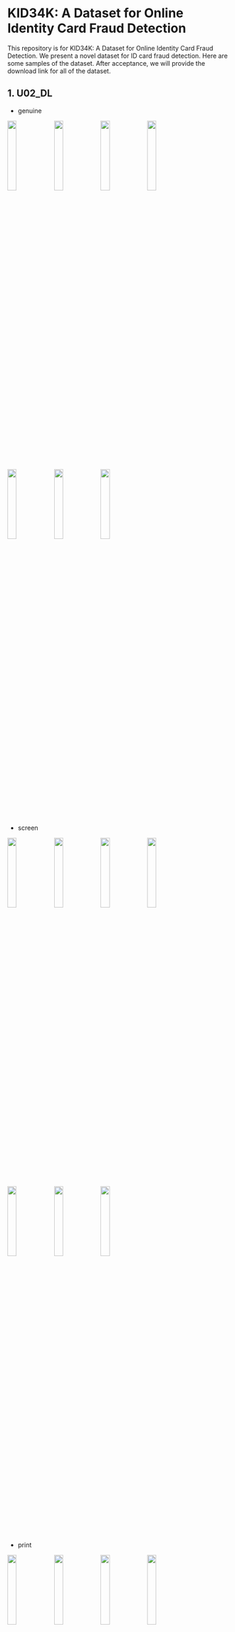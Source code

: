 # KID34K: A Dataset for Online Identity Card Fraud Detection


This repository is for KID34K: A Dataset for Online Identity Card Fraud Detection.
We present a novel dataset for ID card fraud detection.
Here are some samples of the dataset. 
After acceptance, we will provide the download link for all of the dataset.


## 1. U02_DL
   - genuine
<img src="https://github.com/DASH-Lab/idcard_fraud_detection/assets/79193743/fe8df053-6827-4592-a72f-b9561bdabd56" width=20% height = 20%>
<img src="https://github.com/DASH-Lab/idcard_fraud_detection/assets/79193743/16872bab-ba73-4a7d-aa05-b139a9542c58" width=20% height = 20%>
<img src="https://github.com/DASH-Lab/idcard_fraud_detection/assets/79193743/bd715665-439e-4347-96fa-0827e6860ec4" width=20% height = 20%>
<img src="https://github.com/DASH-Lab/idcard_fraud_detection/assets/79193743/d47add44-70c3-46ef-b575-acbbac9159d2" width=20% height = 20%>
<img src="https://github.com/DASH-Lab/idcard_fraud_detection/assets/79193743/83b3c495-56b4-4e48-b9dd-3ef8733dbb46" width=20% height = 20%>
<img src="https://github.com/DASH-Lab/idcard_fraud_detection/assets/79193743/dbedca3b-3c28-4ddc-aede-b238ca0b1b69" width=20% height = 20%>
<img src="https://github.com/DASH-Lab/idcard_fraud_detection/assets/79193743/a105ac1d-b727-4889-adb1-f00a5cb11f57" width=20% height = 20%>

   - screen
<img src="https://github.com/DASH-Lab/idcard_fraud_detection/assets/79193743/fbec2fd1-f0f6-48be-aabb-aa17ad7d2d20" width=20% height = 20%>
<img src="https://github.com/DASH-Lab/idcard_fraud_detection/assets/79193743/7ade96ed-5bb8-41fc-8a54-2f73b4ac071c" width=20% height = 20%>
<img src="https://github.com/DASH-Lab/idcard_fraud_detection/assets/79193743/e466a539-2df4-4075-8a87-d2423070cb13" width=20% height = 20%>
<img src="https://github.com/DASH-Lab/idcard_fraud_detection/assets/79193743/3faf654d-b12b-47de-b56a-d05e72ac4c8c" width=20% height = 20%>
<img src="https://github.com/DASH-Lab/idcard_fraud_detection/assets/79193743/5f52de45-1188-4253-afde-e3c852d37aca" width=20% height = 20%>
<img src="https://github.com/DASH-Lab/idcard_fraud_detection/assets/79193743/a0dbecf0-29b2-41cb-879b-32498f0a7c43" width=20% height = 20%>
<img src="https://github.com/DASH-Lab/idcard_fraud_detection/assets/79193743/cc0c9058-c881-4168-9737-d08d9fed9d1b" width=20% height = 20%>

   - print  
<img src="https://github.com/DASH-Lab/idcard_fraud_detection/assets/79193743/139b3cad-2a04-45fb-a3b3-2fe07e8050f4" width=20% height = 20%>
<img src="https://github.com/DASH-Lab/idcard_fraud_detection/assets/79193743/f5364004-4a79-4f74-bf15-67fcf1ace25d" width=20% height = 20%>
<img src="https://github.com/DASH-Lab/idcard_fraud_detection/assets/79193743/cbf1ed73-ec2f-4a14-974b-58d0777def10" width=20% height = 20%>
<img src="https://github.com/DASH-Lab/idcard_fraud_detection/assets/79193743/52f159de-81b3-474d-846d-8e2e1e3b9ebc" width=20% height = 20%>
<img src="https://github.com/DASH-Lab/idcard_fraud_detection/assets/79193743/b7bc8677-dee7-4293-a6f2-8259763807bb" width=20% height = 20%>
<img src="https://github.com/DASH-Lab/idcard_fraud_detection/assets/79193743/6751f3b8-2779-4586-94d2-4a989ffc8a58" width=20% height = 20%>
<img src="https://github.com/DASH-Lab/idcard_fraud_detection/assets/79193743/b2cc3968-15ca-4e04-a22b-648fda1d84fa" width=20% height = 20%>


## 2. U07_DL
   - genuine
<img src="https://github.com/DASH-Lab/idcard_fraud_detection/assets/79193743/6929fd4b-8dd7-4597-9057-3a701a3a8670" width=20% height = 20%>
<img src="https://github.com/DASH-Lab/idcard_fraud_detection/assets/79193743/0ec2d4a7-0a35-4372-96a1-31607a14ad95" width=20% height = 20%>
<img src="https://github.com/DASH-Lab/idcard_fraud_detection/assets/79193743/6b7a696c-8d6f-4da0-a0d8-763a183918f2" width=20% height = 20%>
<img src="https://github.com/DASH-Lab/idcard_fraud_detection/assets/79193743/7e59443a-03fc-4be2-8fa0-e42801990d92" width=20% height = 20%>
<img src="https://github.com/DASH-Lab/idcard_fraud_detection/assets/79193743/560f0979-22df-46f8-a26d-6fa0f9163bab" width=20% height = 20%>
<img src="https://github.com/DASH-Lab/idcard_fraud_detection/assets/79193743/62975747-ed48-40ae-84b9-7f4bc46202cb" width=20% height = 20%>
<img src="https://github.com/DASH-Lab/idcard_fraud_detection/assets/79193743/7df02b89-c0b2-45b8-a66e-ed426f0e4d56" width=20% height = 20%>

   - screen
<img src="https://github.com/DASH-Lab/idcard_fraud_detection/assets/79193743/fcfebe18-42fc-4ef8-b8a9-433a8f3f65c0" width=20% height = 20%>
<img src="https://github.com/DASH-Lab/idcard_fraud_detection/assets/79193743/feab942d-b21f-4652-ab8b-c97af189c6a7" width=20% height = 20%>
<img src="https://github.com/DASH-Lab/idcard_fraud_detection/assets/79193743/5563c509-7797-4b3b-bd91-0566efc9caa0" width=20% height = 20%>
<img src="https://github.com/DASH-Lab/idcard_fraud_detection/assets/79193743/d53158da-196c-495a-b15f-10bb43751dfa" width=20% height = 20%>
<img src="https://github.com/DASH-Lab/idcard_fraud_detection/assets/79193743/c7cc1e20-a63b-42be-b46d-a93c7b71d23a" width=20% height = 20%>
<img src="https://github.com/DASH-Lab/idcard_fraud_detection/assets/79193743/1449e397-f989-41de-936c-cf92ab518695" width=20% height = 20%>
<img src="https://github.com/DASH-Lab/idcard_fraud_detection/assets/79193743/e36fd44e-2cd0-40c7-8f61-2e05cee3ce61" width=20% height = 20%>


   - print
<img src="https://github.com/DASH-Lab/idcard_fraud_detection/assets/79193743/1cf10324-7cdf-4043-b21c-e8cea34c9505" width=20% height = 20%>
<img src="https://github.com/DASH-Lab/idcard_fraud_detection/assets/79193743/0a66699e-507f-4694-996e-dd1d3606e10a" width=20% height = 20%>
<img src="https://github.com/DASH-Lab/idcard_fraud_detection/assets/79193743/d0b9dcf6-d45b-4ffc-b740-661bd0f906ff" width=20% height = 20%>
<img src="https://github.com/DASH-Lab/idcard_fraud_detection/assets/79193743/b5c46f5b-c884-4142-b88e-2a791f18d6f0" width=20% height = 20%>
<img src="https://github.com/DASH-Lab/idcard_fraud_detection/assets/79193743/81b9e223-4e65-4895-ab78-0f9fed622140" width=20% height = 20%>
<img src="https://github.com/DASH-Lab/idcard_fraud_detection/assets/79193743/efec01c0-26a6-420c-b9c7-80da47f5ed71" width=20% height = 20%>
<img src="https://github.com/DASH-Lab/idcard_fraud_detection/assets/79193743/d1fd6edf-ca84-44ce-871a-f6b101d495f3" width=20% height = 20%>


## 3. U07_ID
   - genuine
<img src="https://github.com/DASH-Lab/idcard_fraud_detection/assets/79193743/93f8f10b-f9bb-4fac-937f-3c4099f2562d" width=20% height = 20%>
<img src="https://github.com/DASH-Lab/idcard_fraud_detection/assets/79193743/1baa949b-d541-484a-87c2-8f9b6b3c72a5" width=20% height = 20%>
<img src="https://github.com/DASH-Lab/idcard_fraud_detection/assets/79193743/ea121f1e-c4e6-41f8-8f50-8f536800c9ed" width=20% height = 20%>
<img src="https://github.com/DASH-Lab/idcard_fraud_detection/assets/79193743/af7705ef-f45a-4497-a358-fa4f025c04d1" width=20% height = 20%>
<img src="https://github.com/DASH-Lab/idcard_fraud_detection/assets/79193743/52d440f0-425e-4d9e-b204-f205045b64dc" width=20% height = 20%>
<img src="https://github.com/DASH-Lab/idcard_fraud_detection/assets/79193743/eed28f0c-f6a8-49cc-b70c-cdcc4e8115c4" width=20% height = 20%>
<img src="https://github.com/DASH-Lab/idcard_fraud_detection/assets/79193743/1e91cfea-6820-45b9-9dab-6e7f0b152d4e" width=20% height = 20%>

   - screen
<img src="https://github.com/DASH-Lab/idcard_fraud_detection/assets/79193743/a4ff9b19-95bf-41d3-aef9-56fdcabfaeee" width=20% height = 20%>
<img src="https://github.com/DASH-Lab/idcard_fraud_detection/assets/79193743/88f4ca0e-dc1b-4a52-aa02-de725cfc3975" width=20% height = 20%>
<img src="https://github.com/DASH-Lab/idcard_fraud_detection/assets/79193743/00ca4eb6-9929-4868-8a6d-da7adcdaf688" width=20% height = 20%>
<img src="https://github.com/DASH-Lab/idcard_fraud_detection/assets/79193743/99bf1d72-8563-4eb3-9bd1-e949832b3f1b" width=20% height = 20%>
<img src="https://github.com/DASH-Lab/idcard_fraud_detection/assets/79193743/5d0e2094-f648-49e8-93da-d80e815f1eae" width=20% height = 20%>
<img src="https://github.com/DASH-Lab/idcard_fraud_detection/assets/79193743/a30b8515-f367-4938-b13b-4a3a8d07a923" width=20% height = 20%>
<img src="https://github.com/DASH-Lab/idcard_fraud_detection/assets/79193743/c5b51c00-bf8d-4e6e-80d7-40ef61f5ec54" width=20% height = 20%>

   - print
<img src="https://github.com/DASH-Lab/idcard_fraud_detection/assets/79193743/120b7eb7-bf8d-475a-871a-c7b14e53ecf9" width=20% height = 20%>
<img src="https://github.com/DASH-Lab/idcard_fraud_detection/assets/79193743/214195c0-e98a-4b36-9fe5-a8fc5a365322" width=20% height = 20%>
<img src="https://github.com/DASH-Lab/idcard_fraud_detection/assets/79193743/a9b7b30d-adb6-4078-bb75-5925333c073a" width=20% height = 20%>
<img src="https://github.com/DASH-Lab/idcard_fraud_detection/assets/79193743/60bb6e15-1853-4655-8a8e-c4827f38658c" width=20% height = 20%>
<img src="https://github.com/DASH-Lab/idcard_fraud_detection/assets/79193743/78ef12c1-a12f-4441-ae4e-05e861f8d01d" width=20% height = 20%>
<img src="https://github.com/DASH-Lab/idcard_fraud_detection/assets/79193743/6ae94f68-3ef4-455a-85eb-15f49699e33d" width=20% height = 20%>
<img src="https://github.com/DASH-Lab/idcard_fraud_detection/assets/79193743/e51c0fbe-a307-4cbd-a07e-e00c30c9bb1e" width=20% height = 20%>


## 4. U12_DL
   - genuine
<img src="https://github.com/DASH-Lab/idcard_fraud_detection/assets/79193743/c391b0e9-b130-465a-9039-9d95154b6d2a" width=20% height = 20%>
<img src="https://github.com/DASH-Lab/idcard_fraud_detection/assets/79193743/ecfe2e1b-8fc9-4e77-b4f8-a5fdcbd1d90f" width=20% height = 20%>
<img src="https://github.com/DASH-Lab/idcard_fraud_detection/assets/79193743/09e13cc2-ef8b-41bf-abbe-ebbbcbbac2d1" width=20% height = 20%>
<img src="https://github.com/DASH-Lab/idcard_fraud_detection/assets/79193743/4cd025a7-7515-45fa-8016-e8264e15d239" width=20% height = 20%>
<img src="https://github.com/DASH-Lab/idcard_fraud_detection/assets/79193743/fae5ca07-6361-4a40-9bf9-f19cfcab29f4" width=20% height = 20%>
<img src="https://github.com/DASH-Lab/idcard_fraud_detection/assets/79193743/74703a62-4fa2-4650-b6dc-ae3087a81c8c" width=20% height = 20%>
<img src="https://github.com/DASH-Lab/idcard_fraud_detection/assets/79193743/9f5adc7a-2179-4278-9ecf-9a3029c8249c" width=20% height = 20%>


   - screen
<img src="https://github.com/DASH-Lab/idcard_fraud_detection/assets/79193743/a848f92d-9f0a-4c69-be7e-974d55fde802" width=20% height = 20%>
<img src="https://github.com/DASH-Lab/idcard_fraud_detection/assets/79193743/6e0cca19-6329-481e-a55f-aa67222d0548" width=20% height = 20%>
<img src="https://github.com/DASH-Lab/idcard_fraud_detection/assets/79193743/d902f5b9-3a9f-442d-a1db-ec38da78d1e3" width=20% height = 20%>
<img src="https://github.com/DASH-Lab/idcard_fraud_detection/assets/79193743/a6f29477-f41e-496c-9c9d-01839be260e8" width=20% height = 20%>
<img src="https://github.com/DASH-Lab/idcard_fraud_detection/assets/79193743/dab8e657-63a3-4bad-b05f-ac456cdfa454" width=20% height = 20%>
<img src="https://github.com/DASH-Lab/idcard_fraud_detection/assets/79193743/f82e6430-8a44-43b9-b8e8-2be9321420de" width=20% height = 20%>
<img src="https://github.com/DASH-Lab/idcard_fraud_detection/assets/79193743/89cd1dcb-978d-4aed-9939-58a671a19408" width=20% height = 20%>

   - print
<img src="https://github.com/DASH-Lab/idcard_fraud_detection/assets/79193743/315471e6-146b-4e9b-8af2-f28878947ed4" width=20% height = 20%>
<img src="https://github.com/DASH-Lab/idcard_fraud_detection/assets/79193743/9f5823b3-e0ef-47f0-a691-0bb143969d7d" width=20% height = 20%>
<img src="https://github.com/DASH-Lab/idcard_fraud_detection/assets/79193743/945de30c-b348-44c0-9693-1954c1f28852" width=20% height = 20%>
<img src="https://github.com/DASH-Lab/idcard_fraud_detection/assets/79193743/af5fd8c0-5213-4fb2-8f99-23f0db44301c" width=20% height = 20%>
<img src="https://github.com/DASH-Lab/idcard_fraud_detection/assets/79193743/d41ad388-8462-442b-b0e0-7d4de9fba76e" width=20% height = 20%>
<img src="https://github.com/DASH-Lab/idcard_fraud_detection/assets/79193743/31347166-2f85-43e3-ac1f-ec07b47f7c71" width=20% height = 20%>
<img src="https://github.com/DASH-Lab/idcard_fraud_detection/assets/79193743/3e50fc5d-5ba7-4372-99c3-52f1ecc0c3a0" width=20% height = 20%>

## 5. U12_ID
   - genuine
<img src="https://github.com/DASH-Lab/idcard_fraud_detection/assets/79193743/584accc9-49d7-46d0-93f9-ce0f8a418d48" width=20% height = 20%>
<img src="https://github.com/DASH-Lab/idcard_fraud_detection/assets/79193743/e6a4f94e-4b56-4c81-b303-7edd69903c30" width=20% height = 20%>
<img src="https://github.com/DASH-Lab/idcard_fraud_detection/assets/79193743/fbefca95-1048-4d0f-aa7e-75a7e6991af3" width=20% height = 20%>
<img src="https://github.com/DASH-Lab/idcard_fraud_detection/assets/79193743/52bc6675-94bd-4016-ab04-9a5c1a308606" width=20% height = 20%>
<img src="https://github.com/DASH-Lab/idcard_fraud_detection/assets/79193743/ebaf5f22-49f3-421d-8699-c04178ba2a43" width=20% height = 20%>
<img src="https://github.com/DASH-Lab/idcard_fraud_detection/assets/79193743/26c8416b-6b48-4b2b-91bc-8d83f0b64091" width=20% height = 20%>
<img src="https://github.com/DASH-Lab/idcard_fraud_detection/assets/79193743/bc6603ca-f2ef-41e5-92a9-bec56a5c3d75" width=20% height = 20%>


   - screen
<img src="https://github.com/DASH-Lab/idcard_fraud_detection/assets/79193743/9c0a5904-2cf2-4dfa-866e-1699b6c253b1" width=20% height = 20%>
<img src="https://github.com/DASH-Lab/idcard_fraud_detection/assets/79193743/f287ae6f-5a4e-40ad-a29a-d0e42384f050" width=20% height = 20%>
<img src="https://github.com/DASH-Lab/idcard_fraud_detection/assets/79193743/a6965033-62d5-4f4c-9208-3241dfb62f86" width=20% height = 20%>
<img src="https://github.com/DASH-Lab/idcard_fraud_detection/assets/79193743/62c14458-c0f8-4e38-a17b-a6b97039b6ed" width=20% height = 20%>
<img src="https://github.com/DASH-Lab/idcard_fraud_detection/assets/79193743/f43a5d22-c75c-4ccb-bbae-a32ac8b51c12" width=20% height = 20%>
<img src="https://github.com/DASH-Lab/idcard_fraud_detection/assets/79193743/ed46bebf-b253-4bea-8a51-e4c7e994fa80" width=20% height = 20%>
<img src="https://github.com/DASH-Lab/idcard_fraud_detection/assets/79193743/538c9376-d71b-4113-8719-70c85fd49999" width=20% height = 20%>

   - print
<img src="https://github.com/DASH-Lab/idcard_fraud_detection/assets/79193743/87f5ed16-0459-44ea-a284-3299dac6e80b" width=20% height = 20%>
<img src="https://github.com/DASH-Lab/idcard_fraud_detection/assets/79193743/ffaad3f6-2ecf-4d81-b342-794706b1c916" width=20% height = 20%>
<img src="https://github.com/DASH-Lab/idcard_fraud_detection/assets/79193743/0202ece5-502a-4fcf-a104-a672e148e0f7" width=20% height = 20%>
<img src="https://github.com/DASH-Lab/idcard_fraud_detection/assets/79193743/d5eeb922-77f9-4e17-bfbc-b8bc775a8153" width=20% height = 20%>
<img src="https://github.com/DASH-Lab/idcard_fraud_detection/assets/79193743/973ac313-5301-44e8-ba5d-4f531b7bf796" width=20% height = 20%>
<img src="https://github.com/DASH-Lab/idcard_fraud_detection/assets/79193743/4335f665-0705-45b6-80a5-db088be6c298" width=20% height = 20%>
<img src="https://github.com/DASH-Lab/idcard_fraud_detection/assets/79193743/8f24217c-bed8-4709-8839-46cb3581dd06" width=20% height = 20%>









